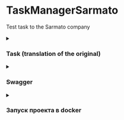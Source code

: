 # TaskManagerSarmato
Test task to the Sarmato company

<details>
    <summary><h3>Task (translation of the original)</h3></summary>

        Develop a RESTful API for task management. Use the Symfony 6 framework and the MySQL database.

        Description:
        - There are users in the system, each of whom can create, view, update and delete their tasks.
        - The task consists of the following fields: title, description, creation date, completion date, status (completed or not).
        - The system must support the following actions:
            - View a list of all the user's tasks.
            - Creating a new task.
            - View information about the task.
            - Editing a task (changing the title, description, and completion date fields).
            - Deleting a task.
            - Marking the task as completed.

        Requirements:
            - The Symfony 6 framework should be used to create an API.
            - To work with the database, use the Doctrine ORM.
            - Add user authorization using authorization tokens (JWT or other).
            - Error handling and data validation must be implemented.
            - API documentation should be available.

        Results:
            - The source code of the developed API.
            - API documentation (in English) in Markdown format, containing a description of the available routes and request parameters.

        Additional tasks (an advantage):
            - Implement pagination and sorting when requesting a list of tasks.
            - Implement the ability to add comments to tasks.
            - Write unit tests for the created controllers and services.
</details>

<details>
    <summary><h3>Swagger</h3></summary>
</details>


<details>
    <summary><h3>Запуск проекта в docker</h3></summary>

    1 git clone https://github.com/NikitinUser/TaskManagerSarmato.git
</details>

